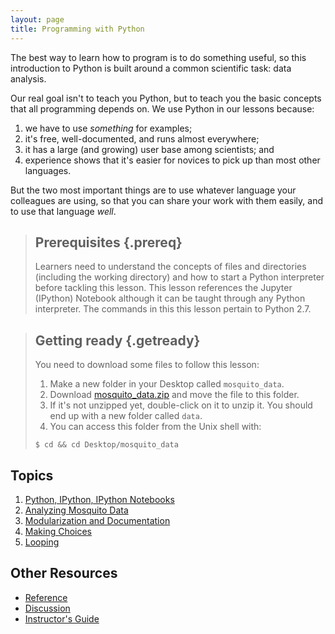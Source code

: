 ```yaml
---
layout: page
title: Programming with Python
---
```

The best way to learn how to program is to do something useful,
so this introduction to Python is built around a common scientific task:
data analysis.

Our real goal isn't to teach you Python,
but to teach you the basic concepts that all programming depends on.
We use Python in our lessons because:

1.  we have to use *something* for examples;
2.  it's free, well-documented, and runs almost everywhere;
3.  it has a large (and growing) user base among scientists; and
4.  experience shows that it's easier for novices to pick up than most other languages.

But the two most important things are
to use whatever language your colleagues are using,
so that you can share your work with them easily,
and to use that language *well*.

> ## Prerequisites {.prereq}
>
> Learners need to understand the concepts of files and directories
> (including the working directory) and how to start a Python
> interpreter before tackling this lesson. This lesson references the Jupyter (IPython)
> Notebook although it can be taught through any Python interpreter. The commands in this
> this lesson pertain to Python 2.7.

> ## Getting ready {.getready}
>
> You need to download some files to follow this lesson:
>
> 1. Make a new folder in your Desktop called `mosquito_data`.
> 2. Download [mosquito_data.zip](./mosquito_data.zip) and move the file to this folder.
> 3. If it's not unzipped yet, double-click on it to unzip it. You should end up with a new folder called `data`.
> 4. You can access this folder from the Unix shell with:
>
> ~~~ {.input}
> $ cd && cd Desktop/mosquito_data
> ~~~

## Topics

1.  [Python, IPython, IPython Notebooks](https://github.com/qjcg/2015-06-22-caltech-python-1/blob/gh-pages/notebooks/0-intro-python.ipynb)
1.  [Analyzing Mosquito Data](https://github.com/qjcg/2015-06-22-caltech-python-1/blob/gh-pages/notebooks/1-load-plot-data.ipynb)
1.  [Modularization and Documentation](https://github.com/qjcg/2015-06-22-caltech-python-1/blob/gh-pages/notebooks/2-modularization-documentation.ipynb)
1.  [Making Choices](https://github.com/qjcg/2015-06-22-caltech-python-1/blob/gh-pages/notebooks/4-making-choices.ipynb)
1.  [Looping](https://github.com/qjcg/2015-06-22-caltech-python-1/blob/gh-pages/notebooks/3-loop.ipynb)


## Other Resources

*   [Reference](reference.html)
*   [Discussion](discussion.html)
*   [Instructor's Guide](instructors.html)
